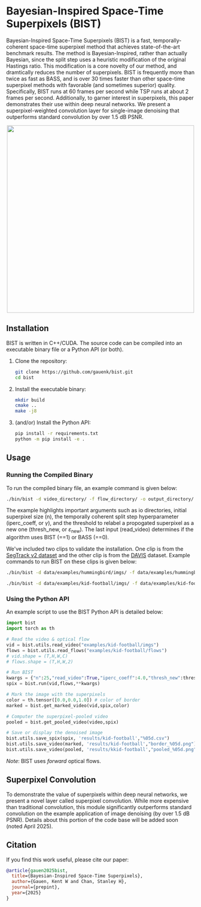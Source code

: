 # Bayesian-Inspired Space-Time Superpixels (BIST)

Bayesian-Inspired Space-Time Superpixels (BIST) is a fast, temporally-coherent space-time superpixel method that achieves state-of-the-art benchmark results. The method is Bayesian-Inspired, rather than actually Bayesian, since the split step uses a heuristic modification of the original Hastings ratio. This modification is a core novelty of our method, and dramtically reduces the number of superpixels. BIST is frequently more than twice as fast as BASS, and is over 30 times faster than other space-time superpixel methods with favorable (and sometimes superior) quality. Specifically, BIST runs at 60 frames per second while TSP runs at about 2 frames per second. Additionally, to garner interest in superpixels, this paper demonstrates their use within deep neural networks. We present a superpixel-weighted convolution layer for single-image denoising that outperforms standard convolution by over 1.5 dB PSNR.

<p align="center">
<img src="assets/kid-football.gif" width="500">
</p>

## Installation

BIST is written in C++/CUDA. The source code can be compiled into an executable binary file or a Python API (or both).

1. Clone the repository:
    ```bash
    git clone https://github.com/gauenk/bist.git
    cd bist
    ```

2. Install the executable binary:
    ```bash
    mkdir build
    cmake ..
    make -j8
    ```

3. (and/or) Install the Python API:
    ```bash
    pip install -r requirements.txt
    python -m pip install -e .
    ```

## Usage

### Running the Compiled Binary

To run the compiled binary file, an example command is given below:

```bash
./bin/bist -d video_directory/ -f flow_directory/ -o output_directory/ -n 25 --iperc_coeff 4.0 --thresh_new 0.05 --read_video 1
```

The example highlights important arguments such as io directories, initial superpixel size (n), the temporally coherent split step hyperparameter (iperc_coeff, or $\gamma$), and the threshold to relabel a propogated superpixel as a new one (thresh_new, or $\varepsilon_{\text{new}}$). The last input (read_video) determines if the algorithm uses BIST (==1) or BASS (==0).

We've included two clips to validate the installation. One clip is from the [SegTrack v2 dataset](https://web.engr.oregonstate.edu/~lif/SegTrack2/dataset.html) and the other clip is from the [DAVIS](https://davischallenge.org/) dataset. Example commands to run BIST on these clips is given below:

```bash
./bin/bist -d data/examples/hummingbird/imgs/ -f data/examples/hummingbird/flows/ -o results/hummingbird/ -n 25 --iperc_coeff 4.0 --thresh_new 0.05 --read_video 1
```

```bash
./bin/bist -d data/examples/kid-football/imgs/ -f data/examples/kid-football/flows/ -o results/kid-football/ -n 25 --iperc_coeff 4.0 --thresh_new 0.05 --read_video 1
```

### Using the Python API

An example script to use the BIST Python API is detailed below:

```python
import bist
import torch as th

# Read the video & optical flow
vid = bist.utils.read_video("examples/kid-football/imgs")
flows = bist.utils.read_flows("examples/kid-football/flows")
# vid.shape = (T,H,W,C)
# flows.shape = (T,H,W,2)

# Run BIST
kwargs = {"n":25,"read_video":True,"iperc_coeff":4.0,"thresh_new":thresh_new,'rgb2lab':True}
spix = bist.run(vid,flows,**kwargs)

# Mark the image with the superpixels
color = th.tensor([0.0,0.0,1.0]) # color of border
marked = bist.get_marked_video(vid,spix,color)

# Computer the superpixel-pooled video
pooled = bist.get_pooled_video(video,spix)

# Save or display the denoised image
bist.utils.save_spix(spix, 'results/kid-football',"%05d.csv")
bist.utils.save_video(marked, 'results/kid-football',"border_%05d.png")
bist.utils.save_video(pooled, 'results/kkid-football',"pooled_%05d.png")
```

_Note_: BIST uses *forward* optical flows.

## Superpixel Convolution

To demonstrate the value of superpixels within deep neural networks, we present a novel layer called superpixel convolution. While more expensive than traditional convolution, this module significantly outperforms standard convolution on the example application of image denoising (by over 1.5 dB PSNR). Details about this portion of the code base will be added soon (noted April 2025).

## Citation

If you find this work useful, please cite our paper:

```bibtex
@article{gauen2025bist,
  title={Bayesian-Inspired Space-Time Superpixels},
  author={Gauen, Kent W and Chan, Stanley H},
  journal={prepint},
  year={2025}
}
```
